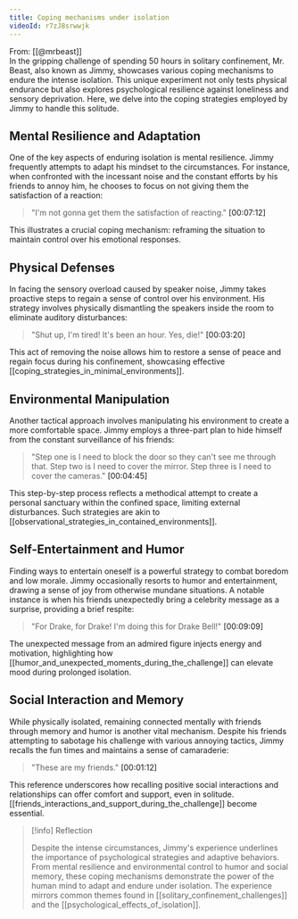 ```yaml
---
title: Coping mechanisms under isolation
videoId: r7zJ8srwwjk
---
```


From: [[@mrbeast]] <br/> 
In the gripping challenge of spending 50 hours in solitary confinement, Mr. Beast, also known as Jimmy, showcases various coping mechanisms to endure the intense isolation. This unique experiment not only tests physical endurance but also explores psychological resilience against loneliness and sensory deprivation. Here, we delve into the coping strategies employed by Jimmy to handle this solitude.

## Mental Resilience and Adaptation

One of the key aspects of enduring isolation is mental resilience. Jimmy frequently attempts to adapt his mindset to the circumstances. For instance, when confronted with the incessant noise and the constant efforts by his friends to annoy him, he chooses to focus on not giving them the satisfaction of a reaction:

> "I'm not gonna get them the satisfaction of reacting." <a class="yt-timestamp" data-t="00:07:12">[00:07:12]</a>

This illustrates a crucial coping mechanism: reframing the situation to maintain control over his emotional responses.

## Physical Defenses

In facing the sensory overload caused by speaker noise, Jimmy takes proactive steps to regain a sense of control over his environment. His strategy involves physically dismantling the speakers inside the room to eliminate auditory disturbances:

> "Shut up, I'm tired! It's been an hour. Yes, die!" <a class="yt-timestamp" data-t="00:03:20">[00:03:20]</a>

This act of removing the noise allows him to restore a sense of peace and regain focus during his confinement, showcasing effective [[coping_strategies_in_minimal_environments]].

## Environmental Manipulation

Another tactical approach involves manipulating his environment to create a more comfortable space. Jimmy employs a three-part plan to hide himself from the constant surveillance of his friends:

> "Step one is I need to block the door so they can't see me through that. Step two is I need to cover the mirror. Step three is I need to cover the cameras." <a class="yt-timestamp" data-t="00:04:45">[00:04:45]</a>

This step-by-step process reflects a methodical attempt to create a personal sanctuary within the confined space, limiting external disturbances. Such strategies are akin to [[observational_strategies_in_contained_environments]].

## Self-Entertainment and Humor

Finding ways to entertain oneself is a powerful strategy to combat boredom and low morale. Jimmy occasionally resorts to humor and entertainment, drawing a sense of joy from otherwise mundane situations. A notable instance is when his friends unexpectedly bring a celebrity message as a surprise, providing a brief respite:

> "For Drake, for Drake! I'm doing this for Drake Bell!" <a class="yt-timestamp" data-t="00:09:09">[00:09:09]</a>

The unexpected message from an admired figure injects energy and motivation, highlighting how [[humor_and_unexpected_moments_during_the_challenge]] can elevate mood during prolonged isolation.

## Social Interaction and Memory

While physically isolated, remaining connected mentally with friends through memory and humor is another vital mechanism. Despite his friends attempting to sabotage his challenge with various annoying tactics, Jimmy recalls the fun times and maintains a sense of camaraderie:

> "These are my friends." <a class="yt-timestamp" data-t="00:01:12">[00:01:12]</a>

This reference underscores how recalling positive social interactions and relationships can offer comfort and support, even in solitude. [[friends_interactions_and_support_during_the_challenge]] become essential.

> [!info] Reflection
>
> Despite the intense circumstances, Jimmy's experience underlines the importance of psychological strategies and adaptive behaviors. From mental resilience and environmental control to humor and social memory, these coping mechanisms demonstrate the power of the human mind to adapt and endure under isolation. The experience mirrors common themes found in [[solitary_confinement_challenges]] and the [[psychological_effects_of_isolation]].